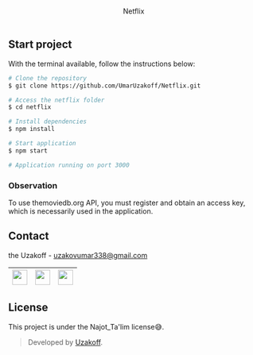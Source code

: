 <br />
<p align="center">
    Netflix
    <br />
    <br />
</p>


## Start project

With the terminal available, follow the instructions below:

```bash
# Clone the repository
$ git clone https://github.com/UmarUzakoff/Netflix.git

# Access the netflix folder
$ cd netflix

# Install dependencies
$ npm install

# Start application
$ npm start

# Application running on port 3000
```
### Observation

To use themoviedb.org API, you must register and obtain an access key, which is necessarily used in the application.


## Contact

the Uzakoff - [uzakovumar338@gmail.com](mailto:uzakovumar338@gmail.com)

| <a href="https://github.com/UmarUzakoff"><img src="https://cdn.iconscout.com/icon/free/png-512/github-153-675523.png" width="30"></a> | <a href="https://www.instagram.com/uzakoff_u/"><img src="https://cdn-icons-png.flaticon.com/512/174/174855.png" width="30"></a> | <a href="mailto:uzakovumar338@gmail.com"><img src="https://cdn-icons-png.flaticon.com/512/5968/5968534.png" width="30"></a> | 
| --- | --- | --- |

## License

This project is under the Najot_Ta'lim license😅.

> Developed by [Uzakoff](https://github.com/UmarUzakoff).
<br/>
